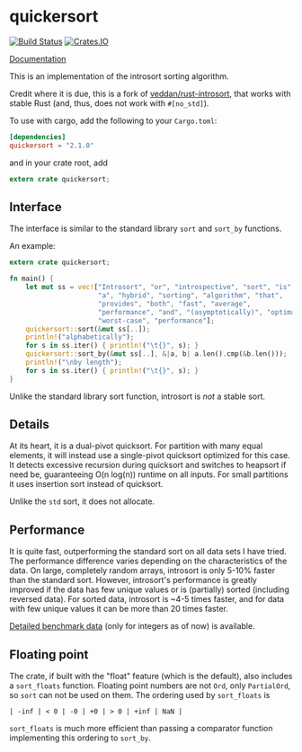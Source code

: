 # quickersort #

[![Build Status](https://travis-ci.org/notriddle/quickersort.svg)](https://travis-ci.org/notriddle/quickersort)
[![Crates.IO](https://img.shields.io/crates/v/quickersort.svg)](https://crates.io/crates/quickersort)

[Documentation](https://www.notriddle.com/rustdoc/quickersort/)

This is an implementation of the introsort sorting algorithm.

Credit where it is due, this is a fork of [veddan/rust-introsort], that works
with stable Rust (and, thus, does not work with `#[no_std]`).

[veddan/rust-introsort]: https://github.com/veddan/rust-introsort

To use with cargo, add the following to your `Cargo.toml`:

```toml
[dependencies]
quickersort = "2.1.0"
```

and in your crate root, add

```rust
extern crate quickersort;
```

## Interface ##
The interface is similar to the standard library `sort` and `sort_by` functions.

An example:

```rust
extern crate quickersort;

fn main() {
    let mut ss = vec!["Introsort", "or", "introspective", "sort", "is",
                      "a", "hybrid", "sorting", "algorithm", "that",
                      "provides", "both", "fast", "average",
                      "performance", "and", "(asymptotically)", "optimal",
                      "worst-case", "performance"];
    quickersort::sort(&mut ss[..]);
    println!("alphabetically");
    for s in ss.iter() { println!("\t{}", s); }
    quickersort::sort_by(&mut ss[..], &|a, b| a.len().cmp(&b.len()));
    println!("\nby length");
    for s in ss.iter() { println!("\t{}", s); }
}
```

Unlike the standard library sort function, introsort is _not_ a stable sort.

## Details ##
At its heart, it is a dual-pivot quicksort.
For partition with many equal elements, it will instead use a single-pivot quicksort optimized for this case.
It detects excessive recursion during quicksort and switches to heapsort if need be, guaranteeing O(n log(n)) runtime on all inputs.
For small partitions it uses insertion sort instead of quicksort.

Unlike the `std` sort, it does not allocate.

## Performance ##
It is quite fast, outperforming the standard sort on all data sets I have tried.
The performance difference varies depending on the characteristics of the data.
On large, completely random arrays, introsort is only 5-10% faster than the standard sort.
However, introsort's performance is greatly improved if the data has few unique values or is (partially) sorted (including reversed data).
For sorted data, introsort is ~4-5 times faster, and for data with few unique values it can be more than 20 times faster.

[Detailed benchmark data](perf.txt) (only for integers as of now) is available.

## Floating point ##
The crate, if built with the "float" feature (which is the default), also includes a `sort_floats` function.
Floating point numbers are not `Ord`, only `PartialOrd`, so `sort` can not be used on them.
The ordering used by `sort_floats` is

```
| -inf | < 0 | -0 | +0 | > 0 | +inf | NaN |
```

`sort_floats` is much more efficient than passing a comparator function implementing this ordering to `sort_by`.

